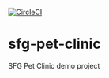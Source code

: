 [![CircleCI](https://circleci.com/gh/silversavi/spring5-recipe-app/tree/master.svg?style=svg)](https://circleci.com/gh/silversavi/spring5-recipe-app/tree/master)
# sfg-pet-clinic
SFG Pet Clinic demo project
